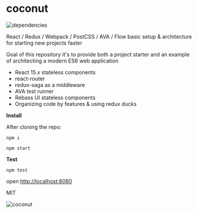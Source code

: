# coconut

![dependencies](https://david-dm.org/andreipreda/coconut.svg)

React / Redux / Webpack / PostCSS / AVA / Flow basic setup & architecture for starting new projects faster 

Goal of this repository it's to provide both a project starter and an example of architecting a modern ES6 web application

* React 15.x stateless components
* react-router
* redux-saga as a middleware
* AVA test runner
* Rebass UI stateless components
* Organizing code by features & using redux ducks


**Install**

After cloning the repo:

```npm i```

```npm start```


**Test**

```npm test```

open [http://localhost:8080](http://localhost:8080)

MIT

![coconut](http://images.all-free-download.com/images/graphiclarge/coconut_tree_vector_6820557.jpg)


